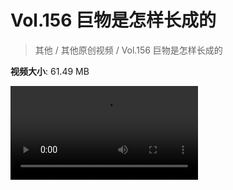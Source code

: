 # Vol.156 巨物是怎样长成的

> 其他 / 其他原创视频 / Vol.156 巨物是怎样长成的

**视频大小**: 61.49 MB

<div class="video"><video src="https://file.hsyhx.top/archive/混乱博物馆/Vol/156.mp4" controls preload>🤔 您的浏览器不支持 video 标签</video></div>